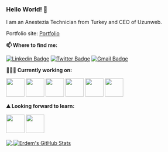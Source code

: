 ### Hello World! 👋 

I am an Anestezia Technician from Turkey and CEO of Uzunweb.

Portfolio site: [Portfolio](https://www.uzunweb.com/)


**📫 Where to find me:** 

[![Linkedin Badge](https://img.shields.io/badge/-erdemozk-blue?style=flat-square&logo=Linkedin&logoColor=white&link=https://www.linkedin.com/in/erdemozk/)](https://www.linkedin.com/in/erdemozk/) 
[![Twitter Badge](https://img.shields.io/badge/-@ErdemOzk-1ca0f1?style=flat-square&labelColor=1ca0f1&logo=twitter&logoColor=white&link=https://twitter.com/ErdemOzk)](https://twitter.com/ErdemOzk) 
[![Gmail Badge](https://img.shields.io/badge/-erdemozkok@hotmail.com.tr-0078D4?style=flat-square&logo=Microsoft-Outlook&logoColor=white&link=mailto:erdemozkok@hotmail.com.tr)](mailto:erdemozkok@hotmail.com.tr)

**👨🏻‍💻 Currently working on:** 

<code><a href="https://reactjs.org/" target="_blank"><img height="50" src="https://www.vectorlogo.zone/logos/reactjs/reactjs-ar21.svg"></a></code>
<code><a href="https://www.javascript.com" target="_blank"><img height="50" src="https://www.vectorlogo.zone/logos/javascript/javascript-ar21.svg"></a></code>
<code><a href="https://www.w3.org/Style/CSS/" target="_blank"><img height="50" src="https://www.vectorlogo.zone/logos/netlifyapp_watercss/netlifyapp_watercss-ar21.svg"></a></code>
<code><a href="https://www.python.org/" target="_blank"><img height="50" src="https://www.vectorlogo.zone/logos/python/python-ar21.svg"></a></code>
<code><a href="https://selenium-python.readthedocs.io" target="_blank"><img height="50" src="https://raw.githubusercontent.com/detain/svg-logos/master/svg/selenium-logo.svg"></a></code>
<code><a href="https://flask.palletsprojects.com/en/1.1.x/" target="_blank"><img height="50" src="https://www.vectorlogo.zone/logos/pocoo_flask/pocoo_flask-ar21.svg"></a></code>

**⛰ Looking forward to learn:** 

<code><a href="https://developer.apple.com/swift/" target="_blank"><img height="50" src="https://www.vectorlogo.zone/logos/swift/swift-ar21.svg"></a></code>
<code><a href="https://www.mysql.com/" target="_blank"><img height="50" src="https://www.vectorlogo.zone/logos/mysql/mysql-official.svg"></a></code>

<a href="https://github.com/hikmetuzun">
  <img align="center" src="https://github-readme-stats.vercel.app/api/top-langs/?username=hikmetuzun&hide=java&title_color=ffffff&text_color=c9cacc&icon_color=2bbc8a&bg_color=1d1f21" />
</a>
<a href="https://github.com/hikmetuzun">
  <img align="center" src="https://github-readme-stats.vercel.app/api?username=hikmetuzun&show_icons=true&line_height=27&count_private=true&title_color=ffffff&text_color=c9cacc&icon_color=2bbc8a&bg_color=1d1f21" alt="Erdem's GitHub Stats"/>
</a>
